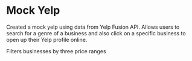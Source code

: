 # Mock Yelp

Created a mock yelp using data from Yelp Fusion API. Allows users to search for a genre of a business and also click on a specific business to open up their Yelp profile online.

Filters businesses by three price ranges

<!-- [github.com\name\repo\]
<img width="200" alt="screenshot" src="https://github.com/bobbyzhong/mockyelp/blob/main/assets/Screen%20Shot%202022-10-30%20at%204.32.31%20PM.png"> -->
